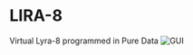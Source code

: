 # LIRA-8
Virtual Lyra-8 programmed in Pure Data
![GUI](https://raw.githubusercontent.com/MikeMorenoAudio/LIRA-8/master/GUI.png "GUI")
